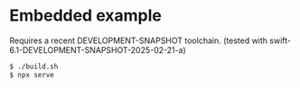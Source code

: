 # Embedded example

Requires a recent DEVELOPMENT-SNAPSHOT toolchain. (tested with swift-6.1-DEVELOPMENT-SNAPSHOT-2025-02-21-a)

```sh
$ ./build.sh
$ npx serve
```

